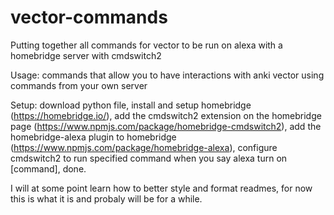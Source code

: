 # vector-commands
Putting together all commands for vector to be run on alexa with a homebridge server with cmdswitch2

Usage: commands that allow you to have interactions with anki vector using commands from your own server

Setup: download python file, install and setup homebridge (https://homebridge.io/), add the cmdswitch2 extension on the homebridge page (https://www.npmjs.com/package/homebridge-cmdswitch2), add the homebridge-alexa plugin to homebridge (https://www.npmjs.com/package/homebridge-alexa), configure cmdswitch2 to run specified command when you say alexa turn on [command], done.

I will at some point learn how to better style and format readmes, for now this is what it is and probaly will be for a while.
